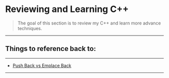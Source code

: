 # Reviewing and Learning C++
> The goal of this section is to review my C++ and learn more advance techniques.

---
## Things to reference back to:
---
* [Push Back vs Emplace Back](https://stackoverflow.com/questions/10890653/why-would-i-ever-use-push-back-instead-of-emplace-back)














---